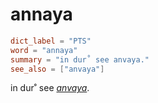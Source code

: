 # annaya

``` toml
dict_label = "PTS"
word = "annaya"
summary = "in dur˚ see anvaya."
see_also = ["anvaya"]
```

in dur˚ see *[anvaya](anvaya.md)*.

